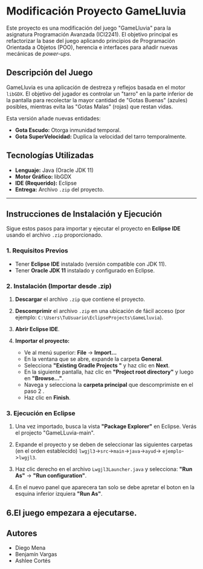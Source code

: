 # Modificación Proyecto GameLluvia

Este proyecto es una modificación del juego "GameLluvia" para la asignatura Programación Avanzada (ICI2241). El objetivo principal es refactorizar la base del juego aplicando principios de Programación Orientada a Objetos (POO), herencia e interfaces para añadir nuevas mecánicas de *power-ups*.

## Descripción del Juego

GameLluvia es una aplicación de destreza y reflejos basada en el motor `libGDX`. El objetivo del jugador es controlar un "tarro" en la parte inferior de la pantalla para recolectar la mayor cantidad de "Gotas Buenas" (azules) posibles, mientras evita las "Gotas Malas" (rojas) que restan vidas.

Esta versión añade nuevas entidades:
* **Gota Escudo:** Otorga inmunidad temporal.
* **Gota SuperVelocidad:** Duplica la velocidad del tarro temporalmente.

## Tecnologías Utilizadas

* **Lenguaje:** Java (Oracle JDK 11)
* **Motor Gráfico:** libGDX
* **IDE (Requerido):** Eclipse
* **Entrega:** Archivo `.zip` del proyecto.

---

## Instrucciones de Instalación y Ejecución

Sigue estos pasos para importar y ejecutar el proyecto en **Eclipse IDE** usando el archivo `.zip` proporcionado.

### 1. Requisitos Previos

* Tener **Eclipse IDE** instalado (versión compatible con JDK 11).
* Tener **Oracle JDK 11** instalado y configurado en Eclipse.

### 2. Instalación (Importar desde .zip)

1.  **Descargar** el archivo `.zip` que contiene el proyecto.
2.  **Descomprimir** el archivo `.zip` en una ubicación de fácil acceso (por ejemplo: `C:\Users\TuUsuario\EclipseProjects\GameLluvia`).

3.  **Abrir Eclipse IDE**.

4.  **Importar el proyecto:**
    * Ve al menú superior: **File** -> **Import...**
    * En la ventana que se abre, expande la carpeta **General**.
    * Selecciona **"Existing Gradle Projects "** y haz clic en **Next**.
    * En la siguiente pantalla, haz clic en **"Project root directory"** y luego en **"Browse..."**.
    * Navega y selecciona la **carpeta principal** que descomprimiste en el paso 2 .
    * Haz clic en **Finish**.

### 3. Ejecución en Eclipse

1.  Una vez importado, busca la vista **"Package Explorer"** en Eclipse. Verás el projecto "GameLLuvia-main".

3.  Expande el proyecto y se deben de seleccionar las siguientes carpetas (en el orden establecido) `lwgjl3`->`src`->`main`->`java`->`ayud`-> `ejemplo`->`lwgjl3`.

4.  Haz clic derecho en el archivo `Lwgjl3Launcher.java` y selecciona: **"Run As"** -> **"Run configuration"**.

5.  En el nuevo panel que aparecera tan solo se debe apretar el boton en la esquina inferior izquiera **"Run As"**.

6.El juego empezara a ejecutarse.
---

## Autores

* Diego Mena
* Benjamín Vargas
* Ashlee Cortés
